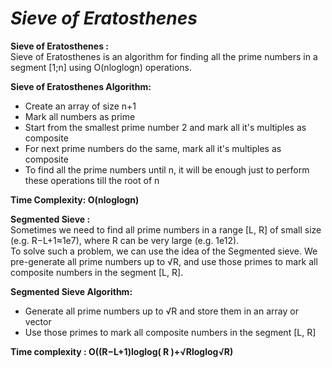 # *Sieve of Eratosthenes*
**Sieve of Eratosthenes :**  
Sieve of Eratosthenes is an algorithm for finding all the prime numbers in a segment [1;n] using O(nloglogn) operations.  

**Sieve of Eratosthenes Algorithm:**  

- Create an array of size n+1  
- Mark all numbers as prime  
- Start from the smallest prime number 2 and mark all it's multiples as composite  
-  For next prime numbers do the same, mark all it's multiples as composite  
- To find all the prime numbers until n, it will be enough just to perform these operations till the root of n  

**Time Complexity: O(nloglogn)**  

**Segmented Sieve :**  
Sometimes we need to find all prime numbers in a range [L, R] of small size (e.g. R−L+1≈1e7), where R can be very large (e.g. 1e12).  
To solve such a problem, we can use the idea of the Segmented sieve. We pre-generate all prime numbers up to √R, and use those primes to mark all composite numbers in the segment [L, R].  

**Segmented Sieve Algorithm:**  

- Generate all prime numbers up to √R and store them in an array or vector  
-  Use those primes to mark all composite numbers in the segment [L, R]  

**Time complexity : O((R−L+1)loglog( R )+√Rloglog√R)**  
